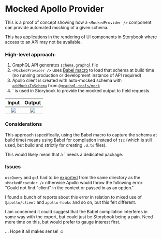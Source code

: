 # Mocked Apollo Provider

This is a proof of concept showing how a `<MockedProvider />` component can provide automated mocking of a given schema.

This has applications in the rendering of UI components in Storybook where access to an API may not be available.

### High-level approach:

1. GraphQL API generates [`schema.graphql`](https://github.com/dominicchapman/mocked-apollo-provider/blob/main/api/schema.graphql) file
2. `<MockedProvider />` uses [Babel macro](https://github.com/evenchange4/graphql.macro) to load that schema at build time (no running production or development instance of API required)
3. Apollo client is created with auto-mocked schema with [`addMocksToSchema`](https://github.com/dominicchapman/mocked-apollo-provider/blob/main/web/utilities/mocked-apollo-provider/src/mocked-provider.tsx#L10) from [`@graphql-tools/mock`](https://www.graphql-tools.com/docs/mocking/)
4. `<MockedProvider /> is used in Storybook to provide the mocked output to field requests

|                                                   Input                                                   |                                                  Output                                                   |
| :-------------------------------------------------------------------------------------------------------: | :-------------------------------------------------------------------------------------------------------: |
| ![](https://user-images.githubusercontent.com/7607007/103382287-660d1900-4ae6-11eb-9f6a-f86ca946d3fb.png) | ![](https://user-images.githubusercontent.com/7607007/103382233-1f1f2380-4ae6-11eb-972d-9a9d030ca426.png) |

### Considerations

This approach (specifically, using the Babel macro to capture the schema at build time) means using Babel for compilation instead of `tsc` (which is still used, but build and strictly for creating `.d.ts` files).

This would likely mean that a `<MockedProvider /> needs a dedicated package.

### Issues

`useQuery` and `gql` had to be [exported](https://github.com/dominicchapman/mocked-apollo-provider/blob/main/web/utilities/mocked-apollo-provider/src/index.tsx#L3) from the same directory as the `<MockedProvider />` otherwise Apollo would throw the following error: "Could not find "client" in the context or passed in as an option."

I found a bunch of reports about this error in relation to mixed use of `@apollo/client` and `apollo-hooks` and so on, but this felt different.

I am concerned it could suggest that the Babel compilation interferes in some way with the export, but could just be Storybook being a pain. Need more time on this, but would prefer to gauge interest first.

... Hope it all makes sense! ☺
